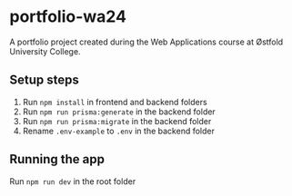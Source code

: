 # portfolio-wa24

A portfolio project created during the Web Applications course at Østfold University College.

## Setup steps

1. Run `npm install` in frontend and backend folders
2. Run `npm run prisma:generate` in the backend folder
3. Run `npm run prisma:migrate` in the backend folder
4. Rename `.env-example` to `.env` in the backend folder

## Running the app

Run `npm run dev` in the root folder

